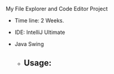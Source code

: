 My File Explorer and Code Editor Project

- Time line: 2 Weeks.
- IDE: IntelliJ Ultimate
- Java Swing

  * Usage:
    - 
